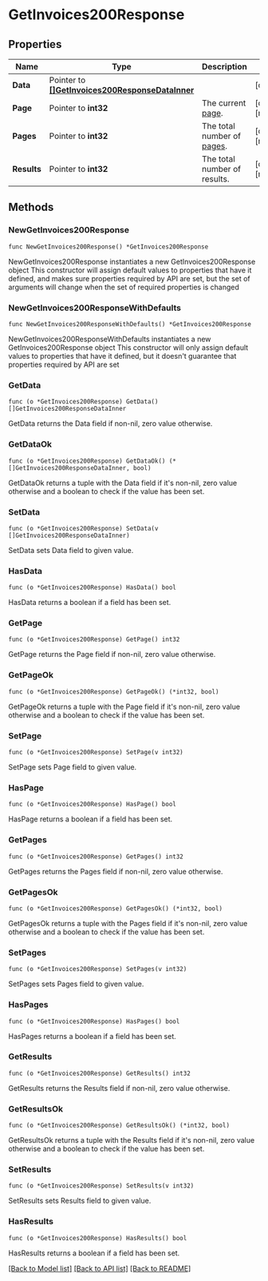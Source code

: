# GetInvoices200Response

## Properties

Name | Type | Description | Notes
------------ | ------------- | ------------- | -------------
**Data** | Pointer to [**[]GetInvoices200ResponseDataInner**](GetInvoices200ResponseDataInner.md) |  | [optional] 
**Page** | Pointer to **int32** | The current [page](https://techdocs.akamai.com/linode-api/reference/pagination). | [optional] [readonly] 
**Pages** | Pointer to **int32** | The total number of [pages](https://techdocs.akamai.com/linode-api/reference/pagination). | [optional] [readonly] 
**Results** | Pointer to **int32** | The total number of results. | [optional] [readonly] 

## Methods

### NewGetInvoices200Response

`func NewGetInvoices200Response() *GetInvoices200Response`

NewGetInvoices200Response instantiates a new GetInvoices200Response object
This constructor will assign default values to properties that have it defined,
and makes sure properties required by API are set, but the set of arguments
will change when the set of required properties is changed

### NewGetInvoices200ResponseWithDefaults

`func NewGetInvoices200ResponseWithDefaults() *GetInvoices200Response`

NewGetInvoices200ResponseWithDefaults instantiates a new GetInvoices200Response object
This constructor will only assign default values to properties that have it defined,
but it doesn't guarantee that properties required by API are set

### GetData

`func (o *GetInvoices200Response) GetData() []GetInvoices200ResponseDataInner`

GetData returns the Data field if non-nil, zero value otherwise.

### GetDataOk

`func (o *GetInvoices200Response) GetDataOk() (*[]GetInvoices200ResponseDataInner, bool)`

GetDataOk returns a tuple with the Data field if it's non-nil, zero value otherwise
and a boolean to check if the value has been set.

### SetData

`func (o *GetInvoices200Response) SetData(v []GetInvoices200ResponseDataInner)`

SetData sets Data field to given value.

### HasData

`func (o *GetInvoices200Response) HasData() bool`

HasData returns a boolean if a field has been set.

### GetPage

`func (o *GetInvoices200Response) GetPage() int32`

GetPage returns the Page field if non-nil, zero value otherwise.

### GetPageOk

`func (o *GetInvoices200Response) GetPageOk() (*int32, bool)`

GetPageOk returns a tuple with the Page field if it's non-nil, zero value otherwise
and a boolean to check if the value has been set.

### SetPage

`func (o *GetInvoices200Response) SetPage(v int32)`

SetPage sets Page field to given value.

### HasPage

`func (o *GetInvoices200Response) HasPage() bool`

HasPage returns a boolean if a field has been set.

### GetPages

`func (o *GetInvoices200Response) GetPages() int32`

GetPages returns the Pages field if non-nil, zero value otherwise.

### GetPagesOk

`func (o *GetInvoices200Response) GetPagesOk() (*int32, bool)`

GetPagesOk returns a tuple with the Pages field if it's non-nil, zero value otherwise
and a boolean to check if the value has been set.

### SetPages

`func (o *GetInvoices200Response) SetPages(v int32)`

SetPages sets Pages field to given value.

### HasPages

`func (o *GetInvoices200Response) HasPages() bool`

HasPages returns a boolean if a field has been set.

### GetResults

`func (o *GetInvoices200Response) GetResults() int32`

GetResults returns the Results field if non-nil, zero value otherwise.

### GetResultsOk

`func (o *GetInvoices200Response) GetResultsOk() (*int32, bool)`

GetResultsOk returns a tuple with the Results field if it's non-nil, zero value otherwise
and a boolean to check if the value has been set.

### SetResults

`func (o *GetInvoices200Response) SetResults(v int32)`

SetResults sets Results field to given value.

### HasResults

`func (o *GetInvoices200Response) HasResults() bool`

HasResults returns a boolean if a field has been set.


[[Back to Model list]](../README.md#documentation-for-models) [[Back to API list]](../README.md#documentation-for-api-endpoints) [[Back to README]](../README.md)


